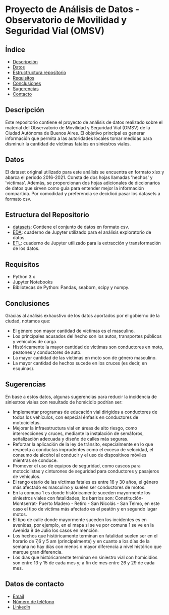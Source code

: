 # Proyecto de Análisis de Datos - Observatorio de Movilidad y Seguridad Vial (OMSV)

## Índice
- [Descripción](https://github.com/marko7768/PI2/blob/main/README.md#Descripción)
- [Datos](https://github.com/marko7768/PI2/blob/main/README.md#Datos)
- [Estructructura repositorio](https://github.com/marko7768/PI2/blob/main/README.md#Estructura-del-Repositorio)
- [Requisitos](https://github.com/marko7768/PI2/blob/main/README.md#Requisitos)
- [Conclusiones](https://github.com/marko7768/PI2/blob/main/README.md#Conclusiones)
- [Sugerencias](https://github.com/marko7768/PI2/blob/main/README.md#Sugerencias)
- [Contacto](https://github.com/marko7768/PI2/blob/main/README.md#Datos-de-contacto)

## Descripción
Este repositorio contiene el proyecto de análisis de datos realizado sobre el material del Observatorio de Movilidad y Seguridad Vial (OMSV) de la Ciudad Autónoma de Buenos Aires. El objetivo principal es generar información que permita a las autoridades locales tomar medidas para disminuir la cantidad de víctimas fatales en siniestros viales.

## Datos
El dataset original utilizado para este análisis se encuentra en formato xlsx y abarca el periodo 2016-2021. Consta de dos hojas llamadas 'hechos' y 'víctimas'. Además, se proporcionan dos hojas adicionales de diccionarios de datos que sirven como guía para entender mejor la información compartida. Por comodidad y preferencia se decidioó pasar los datasets a formato csv.

## Estructura del Repositorio
- [datasets](https://github.com/marko7768/PI2/tree/main/datasets): Contiene el conjunto de datos en formato csv.
- [EDA](https://github.com/marko7768/PI2/blob/main/EDA.ipynb): cuaderno de Jupyter utilizado para el análisis exploratorio de datos.
- [ETL](https://github.com/marko7768/PI2/blob/main/ETL.ipynb): cuaderno de Jupyter utilizado para la extracción y transformación de los datos.

## Requisitos
- Python 3.x
- Jupyter Notebooks
- Bibliotecas de Python: Pandas, seaborn, scipy y numpy.

## Conclusiones
Gracias al análisis exhaustivo de los datos aportados por el gobierno de la ciudad, notamos que:
- El género con mayor cantidad de víctimas es el masculino.
- Los principales acusados del hecho son los autos, transportes públicos y vehículos de carga.
- Históricamente la mayor cantidad de víctimas son conductores en moto, peatones y conductores de auto.
- La mayor cantidad de las víctimas en moto son de género masculino.
- La mayor cantidad de hechos sucede en los cruces (es decir, en esquinas).

## Sugerencias

En base a estos datos, algunas sugerencias para reducir la incidencia de siniestros viales con resultado de homicidio podrían ser:
- Implementar programas de educación vial dirigidos a conductores de todos los vehículos, con especial énfasis en conductores de motocicletas.
- Mejorar la infraestructura vial en áreas de alto riesgo, como intersecciones y cruces, mediante la instalación de semáforos, señalización adecuada y diseño de calles más seguras.
- Reforzar la aplicación de la ley de tránsito, especialmente en lo que respecta a conductas imprudentes como el exceso de velocidad, el consumo de alcohol al conducir y el uso de dispositivos móviles mientras se conduce.
- Promover el uso de equipos de seguridad, como cascos para motociclistas y cinturones de seguridad para conductores y pasajeros de vehículos.
- El rango etario de las víctimas fatales es entre 16 y 30 años, el género más afectado es masculino y suelen ser conductores de motos.
- En la comuna 1 es donde históricamente suceden mayormente los siniestros viales con fatalidades, los barrios son: Constitución- Montserrat- Puerto Madero - Retiro - San Nicolás - San Telmo, en este caso el tipo de víctima más afectado es el peatón y en segundo lugar motos.
- El tipo de calle donde mayormente suceden los incidentes es en avenidas, por ejemplo, en el mapa si se ve por comuna 1 se ve en la Avenida 9 de Julio los casos en mención.
- Los hechos que históricamente terminan en fatalidad suelen ser en el horario de 7,6 y 5 am (principalmente) y en cuanto a los días de la semana no hay días con menos o mayor diferencia a nivel histórico que marque gran diferencia.
- Los días que históricamente terminan en siniestro vial con homicidios son entre 13 y 15 de cada mes y; a fin de mes entre 26 y 29 de cada mes.

## Datos de contacto
- [Email](markosotola@gmail.com)
- [Número de teléfono](Wa.me/543510274415)
- [Linkedin](https://www.linkedin.com/in/marko-sotola-15640b212/)
